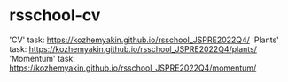 # rsschool-cv

'CV' task: https://kozhemyakin.github.io/rsschool_JSPRE2022Q4/
'Plants' task: https://kozhemyakin.github.io/rsschool_JSPRE2022Q4/plants/
'Momentum' task: https://kozhemyakin.github.io/rsschool_JSPRE2022Q4/momentum/
